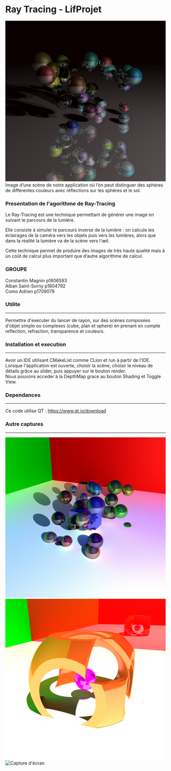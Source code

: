# Ray Tracing - LifProjet

![Capture d'écran](data/render0_0.jpg) <br>
Image d’une scène de notre application où l’on peut distinguer des sphères de différentes couleurs avec réflections sur les sphères et le sol.

### Presentation de l'agorithme de Ray-Tracing

Le Ray-Tracing est une technique permettant de générer une image en suivant le parcours de la lumière. <br>

Elle consiste à simuler le parcours inverse de la lumière : on calcule les éclairages de la caméra vers les objets puis vers les lumières, alors que dans la réalité la lumière va de la scène vers l'œil. <br>

Cette technique permet de produire des images de très haute qualité mais à un coût de calcul plus important que d’autre algorithme de calcul.<br>



### GROUPE
Constantin Magnin p1806593 <br>
Alban Saint-Sorny p1804792 <br>
Como Adrien       p1709079 <br>


### Utilite
----

Permettre d'executer du lancer de rayon, sur des scènes composées d'objet simple ou complexes (cube, plan et sphere) en prenant en compte reflection, refraction, transparence et couleurs.


### Installation et execution
----

Avoir un IDE utilisant CMakeList comme CLion et run à partir de l'IDE. <br>
Lorsque l'application est ouverte, choisir la scène, choisir le niveau de détails grâce au slider, puis appuyer sur le bouton render. <br>
Nous pouvons acceder à la DepthMap grace au bouton Shading et Toggle View.<br>


### Dependances
----

Ce code utilise QT : https://www.qt.io/download

### Autre captures
----
![Capture d'écran](data/img_1.jpg) <br>
![Capture d'écran](data/img_2.png) <br>
![Capture d'écran](data/img_3.png) <br>
